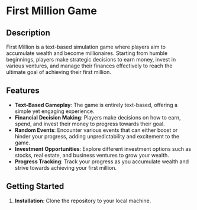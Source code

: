 # First Million Game

## Description
First Million is a text-based simulation game where players aim to accumulate wealth and become millionaires. Starting from humble beginnings, players make strategic decisions to earn money, invest in various ventures, and manage their finances effectively to reach the ultimate goal of achieving their first million.

## Features
- **Text-Based Gameplay**: The game is entirely text-based, offering a simple yet engaging experience.
- **Financial Decision Making**: Players make decisions on how to earn, spend, and invest their money to progress towards their goal.
- **Random Events**: Encounter various events that can either boost or hinder your progress, adding unpredictability and excitement to the game.
- **Investment Opportunities**: Explore different investment options such as stocks, real estate, and business ventures to grow your wealth.
- **Progress Tracking**: Track your progress as you accumulate wealth and strive towards achieving your first million.

## Getting Started
1. **Installation**: Clone the repository to your local machine.
